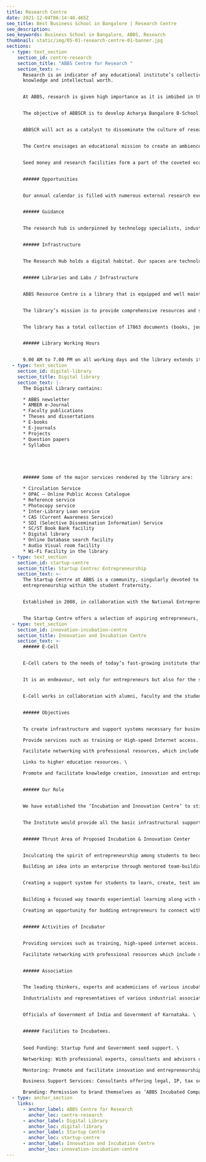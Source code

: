 ```yaml
---
title: Research Centre
date: 2021-12-04T06:14:40.465Z
seo_title: Best Business School in Bangalore | Research Centre
seo_description: 
seo_keywords: Business School in Bangalore, ABBS, Research
thumbnail: static/img/05-01-research-centre-01-banner.jpg
sections:
  - type: text_section
    section_id: centre-research
    section_title: "ABBS Centre for Research "
    section_text: >-
      Research is an indicator of any educational institute’s collective
      knowledge and intellectual worth.  


      At ABBS, research is given high importance as it is imbibed in the vision of the institute. ABBS has established the ABBS Centre for Research (ABBSCR).  


      The objective of ABBSCR is to develop Acharya Bangalore B-School as a ‘Centre of Excellence’ to carry out research in all the programs offered by ABBS.  


      ABBSCR will act as a catalyst to disseminate the culture of research among the faculty and students of the institute, infusing inspiration into academic delivery. 


      The Centre envisages an educational mission to create an ambience for research through knowledge synthesis and dissemination. The ABBSCR offers infrastructure, technology and guidance to faculty, students and doctoral candidates through various stages of research. 


      Seed money and research facilities form a part of the coveted ecosystem that is built around approved projects. ABBS encourages faculty to present their research findings on global pedestals and offers incentives to those who do. We finance conference costs, reward authors of recognised research papers and provide a sabbatical policy to accommodate research requirements. 


      ###### Opportunities 


      Our annual calendar is filled with numerous external research events, symposiums and conclaves that serve to showcase in-house research activities. These events also promote partnerships and alliances with other institutions in the research realm. 


      ###### Guidance 


      The research hub is underpinned by technology specialists, industry partners, associate researchers, faculty members, research staff and postgraduate students. 


      ###### Infrastructure 


      The Research Hub holds a digital habitat. Our spaces are technology-driven, allowing for in-depth programme-backed research.


      ###### Libraries and Labs / Infrastructure  


      ABBS Resource Centre is a library that is equipped and well maintained. We have a comprehensive collection of books related to management sciences, pure sciences, and other allied subjects to meet the present and future needs of its students and faculty.  


      The library’s mission is to provide comprehensive resources and services in support of the teaching, learning, and research needs of the college community.  


      The library has a total collection of 17863 documents (books, journals, projects and back volumes of journals, etc.), 68 print journals, 12 newspapers, 1,50,000+ E-books, and access to more than 15000+ e-journals through online databases, etc.  


      ###### Library Working Hours 


      9.00 AM to 7.00 PM on all working days and the library extends its working hours during exams.
  - type: text_section
    section_id: digital-library
    section_title: Digital library
    section_text: |-
      The Digital Library contains: 

      * ABBS newsletter 
      * AMBER e-Journal 
      * Faculty publications 
      * Theses and dissertations 
      * E-books 
      * E-journals 
      * Projects 
      * Question papers 
      * Syllabus 





      ###### Some of the major services rendered by the library are: 

      * Circulation Service 
      * OPAC – Online Public Access Catalogue 
      * Reference service 
      * Photocopy service 
      * Inter-Library Loan service 
      * CAS (Current Awareness Service) 
      * SDI (Selective Dissemination Information) Service 
      * SC/ST Book Bank facility 
      * Digital library 
      * Online Database search facility 
      * Audio Visual room facility 
      * Wi-Fi Facility in the library
  - type: text_section
    section_id: startup-centre
    section_title: Startup Centre/ Entrepreneurship
    section_text: >-
      The Startup Centre at ABBS is a community, singularly devoted to promoting
      entrepreneurship within the student fraternity. 


      Established in 2008, in collaboration with the National Entrepreneurship Network and Enactus, the Startup Centre has sparked an entrepreneurial revolution at ABBS. 


      The Startup Centre offers a selection of aspiring entrepreneurs, seed capital, infrastructure, mentorship, legal support and technical expertise. The cell has seen the genesis of more than 20 student-led startups since its birth, with 3 having been incubated in-house.
  - type: text_section
    section_id: innovation-incubation-centre
    section_title: Innovation and Incubation Centre
    section_text: >-
      ###### E-Cell 


      E-Cell caters to the needs of today’s fast-growing institute that aims to promote entrepreneurship among the students of ABBS and teach students how to manage market strategies. 


      It is an endeavour, not only for entrepreneurs but also for the students who desire to have a better professional persona.  


      E-Cell works in collaboration with alumni, faculty and the student’s committee. 


      ###### Objectives  


      To create infrastructure and support systems necessary for business incubation activities. \

      Provide services such as training or High-speed Internet access. \

      Facilitate networking with professional resources, which include mentors, experts, consultants and advisors for the incubated companies. \

      Links to higher education resources. \

      Promote and facilitate knowledge creation, innovation and entrepreneurship activities. 


      ###### Our Role 


      We have established the ‘Incubation and Innovation Centre’ to stir up the startup ecosystem in the institute. 


      The Institute would provide all the basic infrastructural support i.e. Office space, meeting room, platform to do networking, management assistance and other support services specific to incubators. 


      ###### Thrust Area of Proposed Incubation & Innovation Center 


      Inculcating the spirit of entrepreneurship among students to become independent. \

      Building an idea into an enterprise through mentored team-building efforts for startups incubated. 


      Creating a support system for students to learn, create, test and validate to bring their ideas into reality. 


      Building a focused way towards experiential learning along with classroom sessions. \

      Creating an opportunity for budding entrepreneurs to connect with industry experts to get real-time support. 


      ###### Activities of Incubator 


      Providing services such as training, high-speed internet access. \

      Facilitate networking with professional resources which include mentors, experts, consultants and advisors for the incubated companies. 


      ###### Association 


      The leading thinkers, experts and academicians of various incubators in the country. \

      Industrialists and representatives of various industrial associations, research and academic institutions. 


      Officials of Government of India and Government of Karnataka. \


      ###### Facilities to Incubatees.

      
      Seed Funding: Startup fund and Government seed support. \

      Networking: With professional experts, consultants and advisors of incubated companies. \

      Mentoring: Promote and facilitate innovation and entrepreneurship activities. \

      Business Support Services: Consultants offering legal, IP, tax services. \

      Branding: Permission to brand themselves as ‘ABBS Incubated Company’.
  - type: anchor_section
    links:
      - anchor_label: ABBS Centre for Research
        anchor_loc: centre-research
      - anchor_label: Digital Library
        anchor_loc: digital-library
      - anchor_label: Startup Centre
        anchor_loc: startup-centre
      - anchor_label: Innovation and Incubation Centre
        anchor_loc: innovation-incubation-centre
---
```

